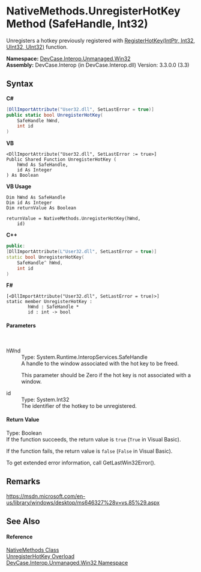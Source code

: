 # NativeMethods.UnregisterHotKey Method (SafeHandle, Int32)
 

Unregisters a hotkey previously registered with <a href="M_DevCase_Interop_Unmanaged_Win32_NativeMethods_RegisterHotKey">RegisterHotKey(IntPtr, Int32, UInt32, UInt32)</a> function.

**Namespace:**&nbsp;<a href="N_DevCase_Interop_Unmanaged_Win32">DevCase.Interop.Unmanaged.Win32</a><br />**Assembly:**&nbsp;DevCase.Interop (in DevCase.Interop.dll) Version: 3.3.0.0 (3.3)

## Syntax

**C#**<br />
``` C#
[DllImportAttribute("User32.dll", SetLastError = true)]
public static bool UnregisterHotKey(
	SafeHandle hWnd,
	int id
)
```

**VB**<br />
``` VB
<DllImportAttribute("User32.dll", SetLastError := true>]
Public Shared Function UnregisterHotKey ( 
	hWnd As SafeHandle,
	id As Integer
) As Boolean
```

**VB Usage**<br />
``` VB Usage
Dim hWnd As SafeHandle
Dim id As Integer
Dim returnValue As Boolean

returnValue = NativeMethods.UnregisterHotKey(hWnd, 
	id)
```

**C++**<br />
``` C++
public:
[DllImportAttribute(L"User32.dll", SetLastError = true)]
static bool UnregisterHotKey(
	SafeHandle^ hWnd, 
	int id
)
```

**F#**<br />
``` F#
[<DllImportAttribute("User32.dll", SetLastError = true)>]
static member UnregisterHotKey : 
        hWnd : SafeHandle * 
        id : int -> bool 

```


#### Parameters
&nbsp;<dl><dt>hWnd</dt><dd>Type: System.Runtime.InteropServices.SafeHandle<br />A handle to the window associated with the hot key to be freed. 

 This parameter should be Zero if the hot key is not associated with a window.</dd><dt>id</dt><dd>Type: System.Int32<br />The identifier of the hotkey to be unregistered.</dd></dl>

#### Return Value
Type: Boolean<br />If the function succeeds, the return value is `true` (`True` in Visual Basic). 

 If the function fails, the return value is `false` (`False` in Visual Basic). 

 To get extended error information, call GetLastWin32Error().

## Remarks
<a href="https://msdn.microsoft.com/en-us/library/windows/desktop/ms646327%28v=vs.85%29.aspx" target="_blank">https://msdn.microsoft.com/en-us/library/windows/desktop/ms646327%28v=vs.85%29.aspx</a>

## See Also


#### Reference
<a href="T_DevCase_Interop_Unmanaged_Win32_NativeMethods">NativeMethods Class</a><br /><a href="Overload_DevCase_Interop_Unmanaged_Win32_NativeMethods_UnregisterHotKey">UnregisterHotKey Overload</a><br /><a href="N_DevCase_Interop_Unmanaged_Win32">DevCase.Interop.Unmanaged.Win32 Namespace</a><br />